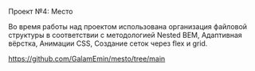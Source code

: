 Проект №4: Место


Во время работы над проектом использована организация файловой структуры в соответствии с методологией Nested BEM, Адаптивная вёрстка, Анимации CSS,
Создание сеток через flex и grid.

https://github.com/GalamEmin/mesto/tree/main
